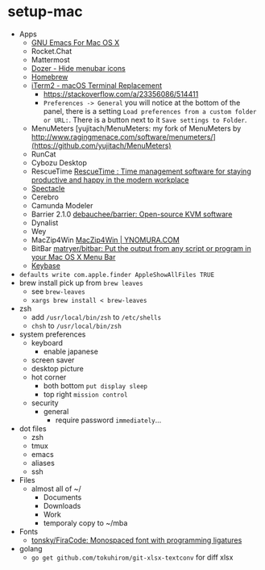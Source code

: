 # setup-mac

- Apps
  - [GNU Emacs For Mac OS X](https://emacsformacosx.com/)
  - Rocket.Chat
  - Mattermost
  - [Dozer - Hide menubar icons](https://dozermac.com/)
  - [Homebrew](https://brew.sh/)
  - [iTerm2 - macOS Terminal Replacement](https://www.iterm2.com/)
    - https://stackoverflow.com/a/23356086/514411
    - `Preferences -> General` you will notice at the bottom of the panel, there is a setting `Load preferences from a custom folder or URL:`. There is a button next to it `Save settings to Folder`.
  - MenuMeters [yujitach/MenuMeters: my fork of MenuMeters by http://www.ragingmenace.com/software/menumeters/](https://github.com/yujitach/MenuMeters)
  - RunCat
  - Cybozu Desktop
  - RescueTime [RescueTime : Time management software for staying productive and happy in the modern workplace](https://www.rescuetime.com/)
  - [Spectacle](https://www.spectacleapp.com/)
  - Cerebro
  - Camunda Modeler
  - Barrier 2.1.0 [debauchee/barrier: Open-source KVM software](https://github.com/debauchee/barrier)
  - Dynalist
  - Wey
  - MacZip4Win [MacZip4Win | YNOMURA.COM](http://ynomura.com/home/?page_id=116)
  - BitBar [matryer/bitbar: Put the output from any script or program in your Mac OS X Menu Bar](https://github.com/matryer/bitbar)
  - [Keybase](https://keybase.io/docs/the_app/install_macos)
- `defaults write com.apple.finder AppleShowAllFiles TRUE`
- brew install pick up from `brew leaves`
  - see `brew-leaves`
  - `xargs brew install < brew-leaves`
- zsh
  - add `/usr/local/bin/zsh` to `/etc/shells`
  - `chsh` to `/usr/local/bin/zsh`
- system preferences
  - keyboard
    - enable japanese
  - screen saver
  - desktop picture
  - hot corner
    - both bottom `put display sleep`
    - top right `mission control`
  - security
    - general
      - require password `immediately`...
- dot files
  - zsh
  - tmux
  - emacs
  - aliases
  - ssh
- Files
  - almost all of ~/
    - Documents
    - Downloads
    - Work
    - temporaly copy to ~/mba
- Fonts
  - [tonsky/FiraCode: Monospaced font with programming ligatures](https://github.com/tonsky/FiraCode)
- golang
  - `go get github.com/tokuhirom/git-xlsx-textconv` for diff xlsx
